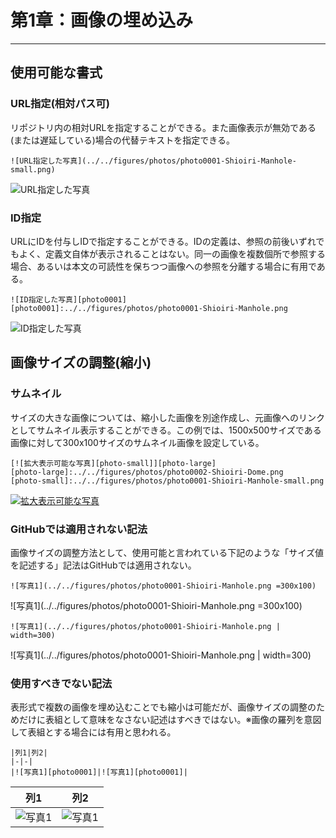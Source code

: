 # 第1章：画像の埋め込み
---
## 使用可能な書式
### URL指定(相対パス可)
リポジトリ内の相対URLを指定することができる。また画像表示が無効である(または遅延している)場合の代替テキストを指定できる。
```
![URL指定した写真](../../figures/photos/photo0001-Shioiri-Manhole-small.png)
```
![URL指定した写真](../../figures/photos/photo0001-Shioiri-Manhole-small.png)

### ID指定
URLにIDを付与しIDで指定することができる。IDの定義は、参照の前後いずれでもよく、定義文自体が表示されることはない。同一の画像を複数個所で参照する場合、あるいは本文の可読性を保ちつつ画像への参照を分離する場合に有用である。
```
![ID指定した写真][photo0001]
[photo0001]:../../figures/photos/photo0001-Shioiri-Manhole.png
```
![ID指定した写真][photo0001]

## 画像サイズの調整(縮小)
### サムネイル
サイズの大きな画像については、縮小した画像を別途作成し、元画像へのリンクとしてサムネイル表示することができる。この例では、1500x500サイズである画像に対して300x100サイズのサムネイル画像を設定している。
```
[![拡大表示可能な写真][photo-small]][photo-large]
[photo-large]:../../figures/photos/photo0002-Shioiri-Dome.png
[photo-small]:../../figures/photos/photo0001-Shioiri-Manhole-small.png
```
[![拡大表示可能な写真][photo0002]][photo0001]

### GitHubでは適用されない記法
画像サイズの調整方法として、使用可能と言われている下記のような「サイズ値を記述する」記法はGitHubでは適用されない。
```
![写真1](../../figures/photos/photo0001-Shioiri-Manhole.png =300x100)
```
![写真1](../../figures/photos/photo0001-Shioiri-Manhole.png =300x100)
```
![写真1](../../figures/photos/photo0001-Shioiri-Manhole.png | width=300)
```
![写真1](../../figures/photos/photo0001-Shioiri-Manhole.png | width=300)

### 使用すべきでない記法
表形式で複数の画像を埋め込むことでも縮小は可能だが、画像サイズの調整のためだけに表組として意味をなさない記述はすべきではない。※画像の羅列を意図して表組とする場合には有用と思われる。
```
|列1|列2|
|-|-|
|![写真1][photo0001]|![写真1][photo0001]|
```
|列1|列2|
|-|-|
|![写真1][photo0001]|![写真1][photo0001]|

<!-- URLの参照先 -->
[photo0001]:../../figures/photos/photo0001-Shioiri-Manhole.png
[photo0002]:../../figures/photos/photo0001-Shioiri-Manhole-small.png
[photo-large]:../../figures/photos/photo0002-Shioiri-Dome.png
[photo-small]:../../figures/photos/photo0001-Shioiri-Manhole-small.png
